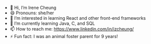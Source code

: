 - 👋 Hi, I’m Irene Cheung
- 😄 Pronouns: she/her
- 👀 I’m interested in learning React and other front-end frameworks
- 🌱 I’m currently learning Java, C, and SQL
- 📫 How to reach me: https://www.linkedin.com/in/izcheung/
- ⚡ Fun fact: I was an animal foster parent for 9 years!


